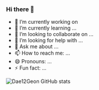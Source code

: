 ### Hi there 👋



- 🔭 I’m currently working on 
- 🌱 I’m currently learning ...
- 👯 I’m looking to collaborate on ...
- 🤔 I’m looking for help with ...
- 💬 Ask me about ...
- 📫 How to reach me: ...
- 😄 Pronouns: ...
- ⚡ Fun fact: ...

![Dae12Geon GitHub stats](https://github-readme-stats.vercel.app/api?username=Dae12Geon&theme=dark&show_icons=true)



